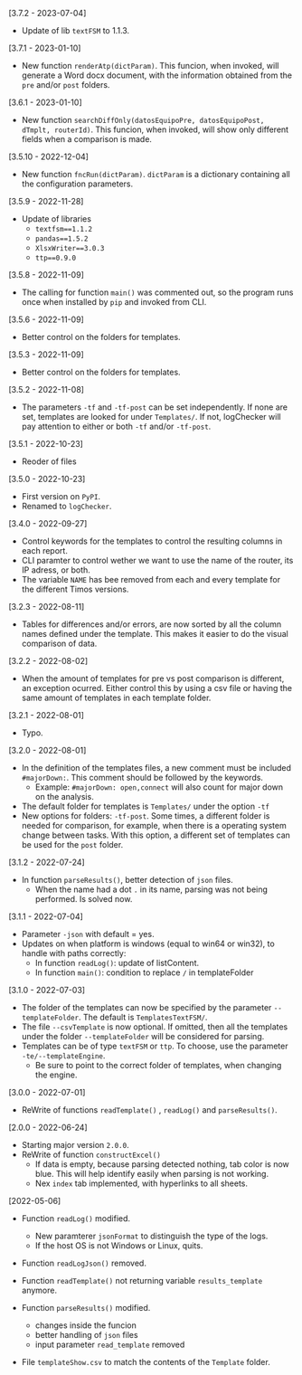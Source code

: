 [3.7.2 - 2023-07-04]

- Update of lib `textFSM` to 1.1.3.


[3.7.1 - 2023-01-10]

- New function `renderAtp(dictParam)`. This funcion, when invoked, will generate a Word docx document, with the information obtained from the `pre` and/or `post` folders.


[3.6.1 - 2023-01-10]

- New function `searchDiffOnly(datosEquipoPre, datosEquipoPost, dTmplt, routerId)`. This funcion, when invoked, will show only different fields when a comparison is made.

[3.5.10 - 2022-12-04]

- New function `fncRun(dictParam)`. `dictParam` is a dictionary containing all the configuration parameters.

[3.5.9 - 2022-11-28]
- Update of libraries
    - `textfsm==1.1.2`
    - `pandas==1.5.2`
    - `XlsxWriter==3.0.3`
    - `ttp==0.9.0`

[3.5.8 - 2022-11-09]
- The calling for function `main()` was commented out, so the program runs once when installed by `pip` and invoked from CLI.


[3.5.6 - 2022-11-09]
- Better control on the folders for templates.

[3.5.3 - 2022-11-09]
- Better control on the folders for templates.

[3.5.2 - 2022-11-08]
- The parameters `-tf` and `-tf-post` can be set independently. If none are set, templates are looked for under `Templates/`. If not, logChecker will pay attention to either or both `-tf` and/or `-tf-post`.

[3.5.1 - 2022-10-23]
- Reoder of files

[3.5.0 - 2022-10-23]
- First version on `PyPI`.
- Renamed to `logChecker`.


[3.4.0 - 2022-09-27]
- Control keywords for the templates to control the resulting columns in each report.
- CLI paramter to control wether we want to use the name of the router, its IP adress, or both.
- The variable `NAME` has bee removed from each and every template for the different Timos versions.

[3.2.3 - 2022-08-11]
- Tables for differences and/or errors, are now sorted by all the column names defined under the template. This makes it easier to do the visual comparison of data.

[3.2.2 - 2022-08-02]
- When the amount of templates for pre vs post comparison is different, an exception ocurred. Either control this by using a csv file or having the same amount of templates in each template folder.

[3.2.1 - 2022-08-01]
- Typo.

[3.2.0 - 2022-08-01]
- In the definition of the templates files, a new comment must be included `#majorDown:`. This comment should be followed by the keywords.
    - Example: `#majorDown: open,connect` will also count for major down on the analysis.
- The default folder for templates is `Templates/` under the option `-tf`
- New options for folders: `-tf-post`. Some times, a different folder is needed for comparison, for example, when there is a operating system change between tasks. With this option, a different set of templates can be used for the `post` folder.

[3.1.2 - 2022-07-24]
- In function `parseResults()`, better detection of `json` files.
    - When the name had a dot `.` in its name, parsing was not being performed. Is solved now.

[3.1.1 - 2022-07-04]
- Parameter `-json` with default = yes.
- Updates on when platform is windows (equal to win64 or win32), to handle with paths correctly:
    - In function `readLog()`: update of listContent.
    - In function `main()`: condition to replace `/` in templateFolder

[3.1.0 - 2022-07-03]

- The folder of the templates can now be specified by the parameter `--templateFolder`. The default is `TemplatesTextFSM/`.
- The file `--csvTemplate` is now optional. If omitted, then all the templates under the folder `--templateFolder` will be considered for parsing.
- Templates can be of type `textFSM` or `ttp`. To choose, use the parameter `-te/--templateEngine`.
    - Be sure to point to the correct folder of templates, when changing the engine.


[3.0.0 - 2022-07-01]

- ReWrite of functions `readTemplate()` , `readLog()` and `parseResults()`.

[2.0.0 - 2022-06-24]

- Starting major version `2.0.0`.
- ReWrite of function `constructExcel()`
    - If data is empty, because parsing detected nothing, tab color is now blue. This will help identify easily when parsing is not working.
    - Nex `index` tab implemented, with hyperlinks to all sheets.

[2022-05-06]

- Function `readLog()` modified.
    - New paramterer `jsonFormat` to distinguish the type of the logs.
    - If the host OS is not Windows or Linux, quits.

- Function `readLogJson()` removed.

- Function `readTemplate()` not returning variable `results_template` anymore.

- Function `parseResults()` modified.
    - changes inside the funcion
    - better handling of `json` files
    - input parameter `read_template` removed

- File `templateShow.csv` to match the contents of the `Template` folder.
